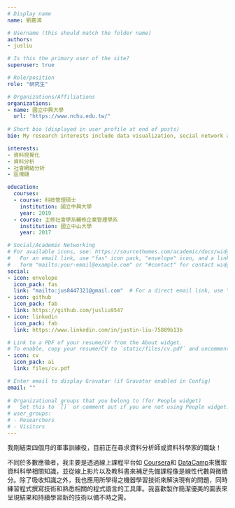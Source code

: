 ```yaml
---
# Display name
name: 劉嘉鴻

# Username (this should match the folder name)
authors:
- jusliu

# Is this the primary user of the site?
superuser: true

# Role/position
role: "研究生"

# Organizations/Affiliations
organizations:
- name: 國立中興大學
  url: "https://www.nchu.edu.tw/"
  
# Short bio (displayed in user profile at end of posts)
bio: My research interests include data visualization, social network analysis, and etc.

interests:
- 資料視覺化
- 資料分析
- 社會網絡分析
- 區塊鏈

education:
  courses:
  - course: 科技管理碩士
    institution: 國立中興大學
    year: 2019
  - course: 主修社會學系輔修企業管理學系
    institution: 國立中山大學
    year: 2017

# Social/Academic Networking
# For available icons, see: https://sourcethemes.com/academic/docs/widgets/#icons
#   For an email link, use "fas" icon pack, "envelope" icon, and a link in the
#   form "mailto:your-email@example.com" or "#contact" for contact widget.
social:
- icon: envelope
  icon_pack: fas
  link: "mailto:jus8447321@gmail.com"  # For a direct email link, use "mailto:test@example.org".
- icon: github
  icon_pack: fab
  link: https://github.com/jusliu9547
- icon: linkedin
  icon_pack: fab
  link: https://www.linkedin.com/in/justin-liu-75889b13b

# Link to a PDF of your resume/CV from the About widget.
# To enable, copy your resume/CV to `static/files/cv.pdf` and uncomment the lines below.  
- icon: cv
  icon_pack: ai
  link: files/cv.pdf

# Enter email to display Gravatar (if Gravatar enabled in Config)
email: ""
  
# Organizational groups that you belong to (for People widget)
#   Set this to `[]` or comment out if you are not using People widget.  
# user_groups:
# - Researchers
# - Visitors
---
```

我剛結束四個月的軍事訓練役，目前正在尋求資料分析師或資料科學家的職缺！

不同於多數應徵者，我主要是透過線上課程平台如 [Coursera](#accomplishments)和 [DataCamp](#accomplishments)來獲取資料科學相關知識，並從線上影片以及教科書來補足先備課程像是線性代數與微積分。除了吸收知識之外，我也應用所學得之機器學習技術來解決現有的問題，同時練習程式撰寫技術和熟悉相關的程式語言的工具庫。我喜歡製作簡潔優美的圖表來呈現結果和持續學習新的技術以備不時之需。

